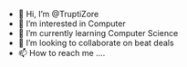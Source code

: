- 👋 Hi, I’m @TruptiZore
- 👀 I’m interested in Computer 
- 🌱 I’m currently learning Computer Science
- 💞️ I’m looking to collaborate on beat deals
- 📫 How to reach me .... 

<!---
TruptiZore/TruptiZore is a ✨ special ✨ repository because its `README.md` (this file) appears on your GitHub profile.
You can click the Preview link to take a look at your changes.
--->

